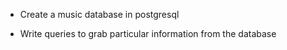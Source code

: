 * Create a music database in postgresql

* Write queries to grab particular information from the database
